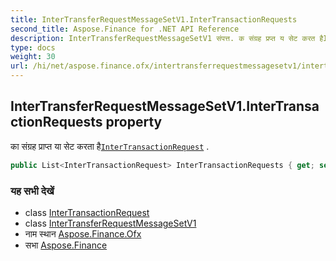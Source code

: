 ```yaml
---
title: InterTransferRequestMessageSetV1.InterTransactionRequests
second_title: Aspose.Finance for .NET API Reference
description: InterTransferRequestMessageSetV1 संपत्त. क संग्रह प्रप्त य सेट करत हैInterTransactionRequest .
type: docs
weight: 30
url: /hi/net/aspose.finance.ofx/intertransferrequestmessagesetv1/intertransactionrequests/
---
```

## InterTransferRequestMessageSetV1.InterTransactionRequests property

का संग्रह प्राप्त या सेट करता है[`InterTransactionRequest`](../../../aspose.finance.ofx.intertransfer/intertransactionrequest/) .

```csharp
public List<InterTransactionRequest> InterTransactionRequests { get; set; }
```

### यह सभी देखें

* class [InterTransactionRequest](../../../aspose.finance.ofx.intertransfer/intertransactionrequest/)
* class [InterTransferRequestMessageSetV1](../)
* नाम स्थान [Aspose.Finance.Ofx](../../intertransferrequestmessagesetv1/)
* सभा [Aspose.Finance](../../../)


